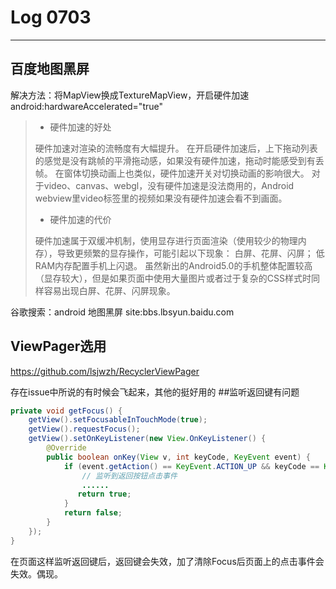 # Log 0703
-----------------
## 百度地图黑屏
  解决方法：将MapView换成TextureMapView，开启硬件加速         android:hardwareAccelerated="true"
>- 硬件加速的好处
>
>硬件加速对渲染的流畅度有大幅提升。
在开启硬件加速后，上下拖动列表的感觉是没有跳帧的平滑拖动感，如果没有硬件加速，拖动时能感受到有丢帧。
在窗体切换动画上也类似，硬件加速开关对切换动画的影响很大。
对于video、canvas、webgl，没有硬件加速是没法商用的，Android webview里video标签里的视频如果没有硬件加速会看不到画面。
>- 硬件加速的代价
>
>硬件加速属于双缓冲机制，使用显存进行页面渲染（使用较少的物理内存），导致更频繁的显存操作，可能引起以下现象：
白屏、花屏、闪屏；
低RAM内存配置手机上闪退。
虽然新出的Android5.0的手机整体配置较高（显存较大），但是如果页面中使用大量图片或者过于复杂的CSS样式时同样容易出现白屏、花屏、闪屏现象。


  谷歌搜索：android 地图黑屏 site:bbs.lbsyun.baidu.com
## ViewPager选用
<https://github.com/lsjwzh/RecyclerViewPager>

存在issue中所说的有时候会飞起来，其他的挺好用的
##监听返回键有问题
```java
private void getFocus() {
    getView().setFocusableInTouchMode(true);
    getView().requestFocus();
    getView().setOnKeyListener(new View.OnKeyListener() {
        @Override
        public boolean onKey(View v, int keyCode, KeyEvent event) {
            if (event.getAction() == KeyEvent.ACTION_UP && keyCode == KeyEvent.KEYCODE_BACK) {
                // 监听到返回按钮点击事件
                ......
               return true;
            }
            return false;
        }
    });
}
```
在页面这样监听返回键后，返回键会失效，加了清除Focus后页面上的点击事件会失效。偶现。
